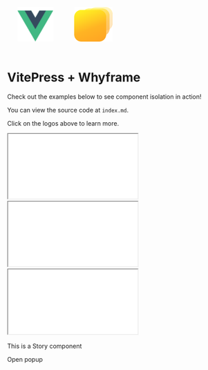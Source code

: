 <script setup>
import Popup from './components/Popup.vue'
import Story from './components/Story.vue'
</script>

<div class="logos">
  <a href="https://vitepress.vuejs.org" target="_blank">
    <img src="./assets/vue.svg" class="logo vue" alt="vue" height="80" />
  </a>
  <a href="https://whyframe.dev" target="_blank">
    <img
      src="./assets/whyframe.svg"
      class="logo whyframe"
      alt="whyframe"
      height="80"
    />
  </a>
</div>

# VitePress + Whyframe

Check out the examples below to see component isolation in action!

You can view the source code at `index.md`.

Click on the logos above to learn more.

<iframe data-why title="Popup 1" src="/frames/default.html">
  <p>Simple usage example</p>
  <Popup content="Hello world">Open popup</Popup>
</iframe>

<iframe data-why title="Popup 2" src="/frames/special.html">
  <p>Custom HTML source</p>
  <Popup content="Hello world">Open popup</Popup>
</iframe>

<iframe
  data-why
  data-why-show-source
  title="Popup 3"
  src="/frames/special.html"
>
  <p>Inspect this iframe to view the raw source</p>
  <Popup content="Hello world">Open popup</Popup>
</iframe>

<Story title="Popup 4">
  <p>This is a Story component</p>
  <Popup content="Hello world">Open popup</Popup>
</Story>

<style scoped>
.logos {
  display: flex;
  margin: 2rem 0;
}

.logo {
  height: 80px;
  margin: 1.5rem;
  will-change: filter;
  transition: filter 0.15s ease-out;
}
.logo.vite:hover {
  filter: drop-shadow(0 0 2rem #646cffaa);
}
.logo.vue:hover {
  filter: drop-shadow(0 0 2em #42b883aa);
}
.logo.whyframe:hover {
  filter: drop-shadow(0 0 2rem #ffed24aa);
}
</style>
